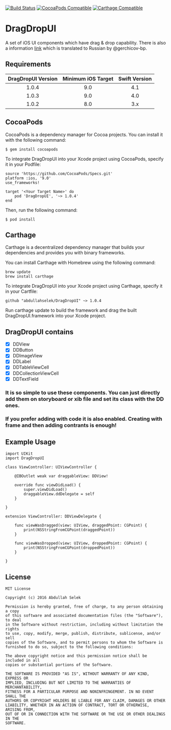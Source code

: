 [![Build Status](https://travis-ci.org/abdullahselek/DragDropUI.svg?branch=master)](https://travis-ci.org/abdullahselek/DragDropUI)
[![CocoaPods Compatible](https://img.shields.io/cocoapods/v/DragDropUI.svg)](https://cocoapods.org/pods/DragDropUI)
[![Carthage Compatible](https://img.shields.io/badge/Carthage-compatible-4BC51D.svg?style=flat)](https://github.com/Carthage/Carthage)

# DragDropUI
A set of iOS UI components which have drag &amp; drop capability. There is also a information [link](http://gargo.of.by/dragdropui/) which is translated to Russian by @gerchicov-bp.

## Requirements

| DragDropUI Version | Minimum iOS Target  | Swift Version |
|:--------------------:|:---------------------------:|:---------------------------:|
| 1.0.4 | 9.0 | 4.1 |
| 1.0.3 | 9.0 | 4.0 |
| 1.0.2 | 8.0 | 3.x |

## CocoaPods

CocoaPods is a dependency manager for Cocoa projects. You can install it with the following command:

```
$ gem install cocoapods
```

To integrate DragDropUI into your Xcode project using CocoaPods, specify it in your Podfile:

```
source 'https://github.com/CocoaPods/Specs.git'
platform :ios, '9.0'
use_frameworks!

target '<Your Target Name>' do
	pod 'DragDropUI', '~> 1.0.4'
end
```

Then, run the following command:

	$ pod install

## Carthage

Carthage is a decentralized dependency manager that builds your dependencies and provides you with binary frameworks.

You can install Carthage with Homebrew using the following command:

```
brew update
brew install carthage
```

To integrate DragDropUI into your Xcode project using Carthage, specify it in your Cartfile:

```
github "abdullahselek/DragDropUI" ~> 1.0.4
```

Run carthage update to build the framework and drag the built DragDropUI.framework into your Xcode project.

## DragDropUI contains

- [x] DDView
- [x] DDButton
- [x] DDImageView
- [x] DDLabel
- [x] DDTableViewCell
- [x] DDCollectionViewCell
- [x] DDTextField

### It is so simple to use these components. You can just directly add them on storyboard or xib file and set its class with the DD ones.

### If you prefer adding with code it is also enabled. Creating with frame and then adding contrants is enough!

## Example Usage

```
import UIKit
import DragDropUI

class ViewController: UIViewController {

    @IBOutlet weak var draggableView: DDView!

    override func viewDidLoad() {
        super.viewDidLoad()
        draggableView.ddDelegate = self
    }

}
```

```
extension ViewController: DDViewDelegate {

    func viewWasDragged(view: UIView, draggedPoint: CGPoint) {
        print(NSStringFromCGPoint(draggedPoint))
    }

    func viewWasDropped(view: UIView, droppedPoint: CGPoint) {
        print(NSStringFromCGPoint(droppedPoint))
    }

}
```

## License

```
MIT License

Copyright (c) 2016 Abdullah Selek

Permission is hereby granted, free of charge, to any person obtaining a copy
of this software and associated documentation files (the "Software"), to deal
in the Software without restriction, including without limitation the rights
to use, copy, modify, merge, publish, distribute, sublicense, and/or sell
copies of the Software, and to permit persons to whom the Software is
furnished to do so, subject to the following conditions:

The above copyright notice and this permission notice shall be included in all
copies or substantial portions of the Software.

THE SOFTWARE IS PROVIDED "AS IS", WITHOUT WARRANTY OF ANY KIND, EXPRESS OR
IMPLIED, INCLUDING BUT NOT LIMITED TO THE WARRANTIES OF MERCHANTABILITY,
FITNESS FOR A PARTICULAR PURPOSE AND NONINFRINGEMENT. IN NO EVENT SHALL THE
AUTHORS OR COPYRIGHT HOLDERS BE LIABLE FOR ANY CLAIM, DAMAGES OR OTHER
LIABILITY, WHETHER IN AN ACTION OF CONTRACT, TORT OR OTHERWISE, ARISING FROM,
OUT OF OR IN CONNECTION WITH THE SOFTWARE OR THE USE OR OTHER DEALINGS IN THE
SOFTWARE.
```
